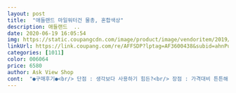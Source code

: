 ```yaml
---
layout: post 
title:  "애들랜드 마일워터건 물총, 혼합색상" 
description: 애들랜드  ..
date: 2020-06-19 16:05:54 
img: https://static.coupangcdn.com/image/product/image/vendoritem/2019/03/06/3659870824/d7b8866c-eddc-493a-8d61-b0240a4a41c8.jpg 
linkUrl: https://link.coupang.com/re/AFFSDP?lptag=AF3600438&subid=ahnPublicAsk&pageKey=86752825&itemId=272740030&vendorItemId=3659870824&traceid=V0-113-23dc2047502402a3 
categories: [1011] 
color: 006064 
price: 6580 
author: Ask View Shop 
cont:  "●구매후기●<br/> 단점 : 생각보다 사용하기 힘든?<br/> 장점 : 가격대비 튼튼해 보여요<br/><br/> - 2일만에 왔어요<br/><br/> - 다른 제품들이랑 섞여 왔고 보이시는 그대로 왔어요<br/><br/> - 약간 허접? 해 보이면서도 튼튼 해보이는?<br/>10살 남자 아이가 들었을 때 이 정도에요.<br/><br/>1개당 6,000원 초반대이니 가성비 좋아요.<br/><br/>2020.<br/>05월.<br/>.<br/>  올해는 더위가 일찍 찾아와 일찍 꺼냈는데.<br/>.<br/><br/>4살이라 힘이 부족해서 사용을 못하네요.<br/><br/>6,500원에 구매했어요.<br/><br/>7세이상 아이들 한테는 최고의 장난감이에요 ㅋㅋ<br/><br/>⚜2019년 8월에 구매/1년 사용후기⚜<br/>구매해보자 싶었어요.<br/><br/>그래서 문방구에서 2천원대로 하나 더 구매했는데<br/>그러다 쿠팡에서 이번에는 제대로 된 제품으로<br/>다른건 방아쇠 당기고 있으면 물은 계속 발사되고 오른손으로 펌프질만 하면 안끊기고 나가거든요<br/>다이소에서 2천원주고 물총을 구매했는데<br/>둘째님 어린이집에서 물총놀이를 한다고해서<br/>또한 워터건 쏠때, 물이 생각보다 멀리 발사되어서.<br/>.<br/><br/>막상 사서 쓰기에는 이마트께 더 나아요 가격은 1천원 정도 차이?<br/>무튼 그냥 평범히 쓰기에는 괜찮아요<br/>물 담고 덮는 뚜껑이 좀 허접해서 신나게 놀다보면 열리는? 거 빼곤 뭐 ^^<br/>물이 넉넉하게 들어가 한번 놀때 길게<br/>물총이라 하면 검지손가락으로 눌러서 쏘는 맛(?)이 있어야 하는데<br/>받아보니 4살아이가 사용하기에는 사이즈가 크고<br/>배송 .<br/> ★★★.<br/> ★☆<br/>성인이 가지고 놀아도 재밌구요 ㅋ<br/>아이들 선물로도 엄지 척!입니다.<br/><br/>애들랜드 마일워터건 물총<br/>애들이 지루해하지 않는 것도 엄마 입장에선 너무 편했답니다.<br/><br/>약간 소리나고 빡빡합니다.<br/><br/>얘 역시 방아쇠는 없고 오른손으로 압력 펌프만 하면 바로 물이 쏘아지는 형태였어요<br/>얘는 펌프질 할때만 물이 나가고 끊기고 다시 펌프질 하면 나가고 그러는데<br/>여전히 잘 노네요.<br/><br/>요 워터건은 크기도 크고, 하단 펌프를 앞뒤로 움직이며 물이 발사되는 구조라.<br/>.<br/> 손힘이 어느 정도 필요해요.<br/> 너무 어린 아이에게는 비추지만.<br/>.<br/><br/>요즘 제품들은 그런게 많이 없는거 같아요<br/>워터건 자체가 견고하고, 디자인 괜찮고, 물 새지 않아 좋아요.<br/><br/>워터밤 가려고 요거랑 이마트에서 하나 또 사서 들고 갔는데<br/>이 제품만 빡빡한건지는 모르겠구요.<br/><br/>이거 갖고 나가실 때, 수건과 여분옷 필수에요♡<br/>이건 불량이었어요 ㅜ<br/>작년 여름에 공원, 분수대, 수영장에서 진짜 잘 가지고 놀았어요.<br/><br/>저처럼 아리수 수도꼭지 있는 공원으로 가면 더 없이 굿입니다 ㅎ<br/>제품상태 .<br/> ★★★.<br/> ★☆<br/>주변에 사람없는 곳에서 사용하는게 좋아요.<br/> (안 그럼 계속 사과하고 다니셔야 되요 ㅜ ㅜ 제가 그랬네요)<br/>크기는 38×23cm인데.<br/>.<br/> 꽤 크죠?<br/>펌프가 빡빡해서 초등용인것 같네요.<br/><br/>포장상태 .<br/> ★★★.<br/> ★☆<br/>포장에도 8세이상으로 되어있어요,<br/> 단점 : 생각보다 사용하기 힘든?<br/> 장점 : 가격대비 튼튼해 보여요<br/><br/> - 2일만에 왔어요<br/><br/> - 다른 제품들이랑 섞여 왔고 보이시는 그대로 왔어요<br/><br/> - 약간 허접? 해 보이면서도 튼튼 해보이는?<br/>10살 남자 아이가 들었을 때 이 정도에요.<br/><br/>1개당 6,000원 초반대이니 가성비 좋아요.<br/><br/>2020.<br/>05월.<br/>.<br/>  올해는 더위가 일찍 찾아와 일찍 꺼냈는데.<br/>.<br/><br/>4살이라 힘이 부족해서 사용을 못하네요.<br/><br/>6,500원에 구매했어요.<br/><br/>7세이상 아이들 한테는 최고의 장난감이에요 ㅋㅋ<br/><br/>⚜2019년 8월에 구매/1년 사용후기⚜<br/>구매해보자 싶었어요.<br/><br/>그래서 문방구에서 2천원대로 하나 더 구매했는데<br/>그러다 쿠팡에서 이번에는 제대로 된 제품으로<br/>다른건 방아쇠 당기고 있으면 물은 계속 발사되고 오른손으로 펌프질만 하면 안끊기고 나가거든요<br/>다이소에서 2천원주고 물총을 구매했는데<br/>둘째님 어린이집에서 물총놀이를 한다고해서<br/>또한 워터건 쏠때, 물이 생각보다 멀리 발사되어서.<br/>.<br/><br/>막상 사서 쓰기에는 이마트께 더 나아요 가격은 1천원 정도 차이?<br/>무튼 그냥 평범히 쓰기에는 괜찮아요<br/>물 담고 덮는 뚜껑이 좀 허접해서 신나게 놀다보면 열리는? 거 빼곤 뭐 ^^<br/>물이 넉넉하게 들어가 한번 놀때 길게<br/>물총이라 하면 검지손가락으로 눌러서 쏘는 맛(?)이 있어야 하는데<br/>받아보니 4살아이가 사용하기에는 사이즈가 크고<br/>배송 .<br/> ★★★.<br/> ★☆<br/>성인이 가지고 놀아도 재밌구요 ㅋ<br/>아이들 선물로도 엄지 척!입니다.<br/><br/>애들랜드 마일워터건 물총<br/>애들이 지루해하지 않는 것도 엄마 입장에선 너무 편했답니다.<br/><br/>약간 소리나고 빡빡합니다.<br/><br/>얘 역시 방아쇠는 없고 오른손으로 압력 펌프만 하면 바로 물이 쏘아지는 형태였어요<br/>얘는 펌프질 할때만 물이 나가고 끊기고 다시 펌프질 하면 나가고 그러는데<br/>여전히 잘 노네요.<br/><br/>요 워터건은 크기도 크고, 하단 펌프를 앞뒤로 움직이며 물이 발사되는 구조라.<br/>.<br/> 손힘이 어느 정도 필요해요.<br/> 너무 어린 아이에게는 비추지만.<br/>.<br/><br/>요즘 제품들은 그런게 많이 없는거 같아요<br/>워터건 자체가 견고하고, 디자인 괜찮고, 물 새지 않아 좋아요.<br/><br/>워터밤 가려고 요거랑 이마트에서 하나 또 사서 들고 갔는데<br/>이 제품만 빡빡한건지는 모르겠구요.<br/><br/>이거 갖고 나가실 때, 수건과 여분옷 필수에요♡<br/>이건 불량이었어요 ㅜ<br/>작년 여름에 공원, 분수대, 수영장에서 진짜 잘 가지고 놀았어요.<br/><br/>저처럼 아리수 수도꼭지 있는 공원으로 가면 더 없이 굿입니다 ㅎ<br/>제품상태 .<br/> ★★★.<br/> ★☆<br/>주변에 사람없는 곳에서 사용하는게 좋아요.<br/> (안 그럼 계속 사과하고 다니셔야 되요 ㅜ ㅜ 제가 그랬네요)<br/>크기는 38×23cm인데.<br/>.<br/> 꽤 크죠?<br/>펌프가 빡빡해서 초등용인것 같네요.<br/><br/>포장상태 .<br/> ★★★.<br/> ★☆<br/>포장에도 8세이상으로 되어있어요,<br/>" 
---
```

